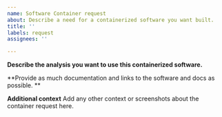 ```yaml
---
name: Software Container request
about: Describe a need for a containerized software you want built.
title: ''
labels: request
assignees: ''

---
```


**Describe the analysis you want to use this containerized software.**


**Provide as much documentation and links to the software and docs as possible. **


**Additional context**
Add any other context or screenshots about the container request here.
